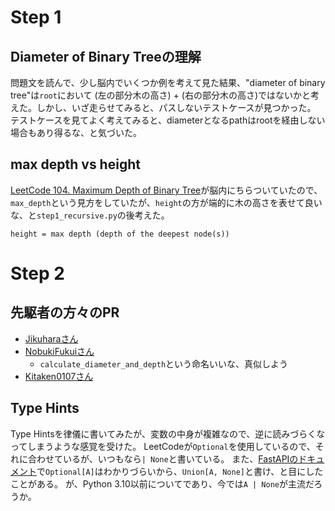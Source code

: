 # Step 1

## Diameter of Binary Treeの理解

問題文を読んで、少し脳内でいくつか例を考えて見た結果、"diameter of binary tree"は`root`において (左の部分木の高さ) + (右の部分木の高さ)ではないかと考えた。しかし、いざ走らせてみると、パスしないテストケースが見つかった。
テストケースを見てよく考えてみると、diameterとなるpathはrootを経由しない場合もあり得るな、と気づいた。

## max depth vs height

[LeetCode 104. Maximum Depth of Binary Tree](https://leetcode.com/problems/maximum-depth-of-binary-tree/description/)が脳内にちらついていたので、`max_depth`という見方をしていたが、`height`の方が端的に木の高さを表せて良いな、と`step1_recursive.py`の後考えた。

```
height = max depth (depth of the deepest node(s))
```

# Step 2

## 先駆者の方々のPR

- [Jikuharaさん](https://github.com/Jikuhara/LeetCode/pull/5)
- [NobukiFukuiさん](https://github.com/NobukiFukui/Grind75-ProgrammingTraining/pull/36)
	- `calculate_diameter_and_depth`という命名いいな、真似しよう
- [Kitaken0107さん](https://github.com/Kitaken0107/GrindEasy/pull/17)

## Type Hints

Type Hintsを律儀に書いてみたが、変数の中身が複雑なので、逆に読みづらくなってしまうような感覚を受けた。
LeetCodeが`Optional`を使用しているので、それに合わせているが、いつもなら`| None`と書いている。
また、[FastAPIのドキュメント](https://fastapi.tiangolo.com/it/python-types/#using-union-or-optional)で`Optional[A]`はわかりづらいから、`Union[A, None]`と書け、と目にしたことがある。
が、Python 3.10以前についてであり、今では`A | None`が主流だろうか。
